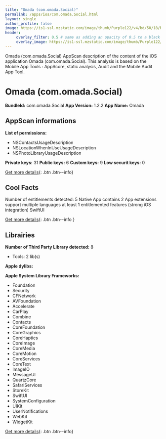 ```yaml
---
title: "Omada (com.omada.Social)"
permalink: /apps/ios/com.omada.Social.html
layout: single
author_profile: false
image: https://is1-ssl.mzstatic.com/image/thumb/Purple122/v4/bd/50/18/bd50186b-52ed-c600-d61c-1732ec25f3c1/AppIcon-prod-0-1x_U007emarketing-0-5-0-85-220.png/512x512bb.jpg
header: 
     overlay_filter: 0.5 # same as adding an opacity of 0.5 to a black background
     overlay_image: https://is1-ssl.mzstatic.com/image/thumb/Purple122/v4/bd/50/18/bd50186b-52ed-c600-d61c-1732ec25f3c1/AppIcon-prod-0-1x_U007emarketing-0-5-0-85-220.png/512x512bb.jpg
---
```

Omada (com.omada.Social) AppScan description of the content of the iOS application Omada (com.omada.Social). This analysis is based on the Mobile App Tools : AppScore, static analysis, Audit and the Mobile Audit App Tool.

# Omada (com.omada.Social)

**BundleId:** com.omada.Social
**App Version:** 1.2.2
**App Name:** Omada


## AppScan informations 

**List of permissions:** 
- NSContactsUsageDescription
- NSLocationWhenInUseUsageDescription
- NSPhotoLibraryUsageDescription
  
  
**Private keys:** 31
**Public keys:** 6
**Custom keys:** 9
**Low securit keys:** 0
  
[Get more details](/pricing.html){: .btn .btn--info}

## Cool Facts

Number of entitlements detected: 5
Native App
contains 2 App extensions
support multiple languages
at least 1 entitlemented features (strong iOS integration)
SwiftUI
  
[Get more details](/pricing.html){: .btn .btn--info }

## Librairies 
**Number of Third Party Library detected:** 8
- Tools: 2 lib(s)


**Apple dylibs:**


**Apple System Library Frameworks:**
- Foundation
- Security
- CFNetwork
- AVFoundation
- Accelerate
- CarPlay
- Combine
- Contacts
- CoreFoundation
- CoreGraphics
- CoreHaptics
- CoreImage
- CoreMedia
- CoreMotion
- CoreServices
- CoreText
- ImageIO
- MessageUI
- QuartzCore
- SafariServices
- StoreKit
- SwiftUI
- SystemConfiguration
- UIKit
- UserNotifications
- WebKit
- WidgetKit


  
[Get more details](/pricing.html){: .btn .btn--info}

